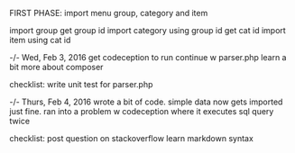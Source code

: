 FIRST PHASE:
import menu group, category and item

import group 
get group id
import category using group id 
get cat id 
import item using cat id 

-/-
Wed, Feb 3, 2016
get codeception to run
continue w parser.php
learn a bit more about composer

checklist:
write unit test for parser.php

-/-
Thurs, Feb 4, 2016
wrote a bit of code. simple data now gets imported just fine.
ran into a problem w codeception where it executes sql query twice

checklist:
post question on stackoverflow
learn markdown syntax
